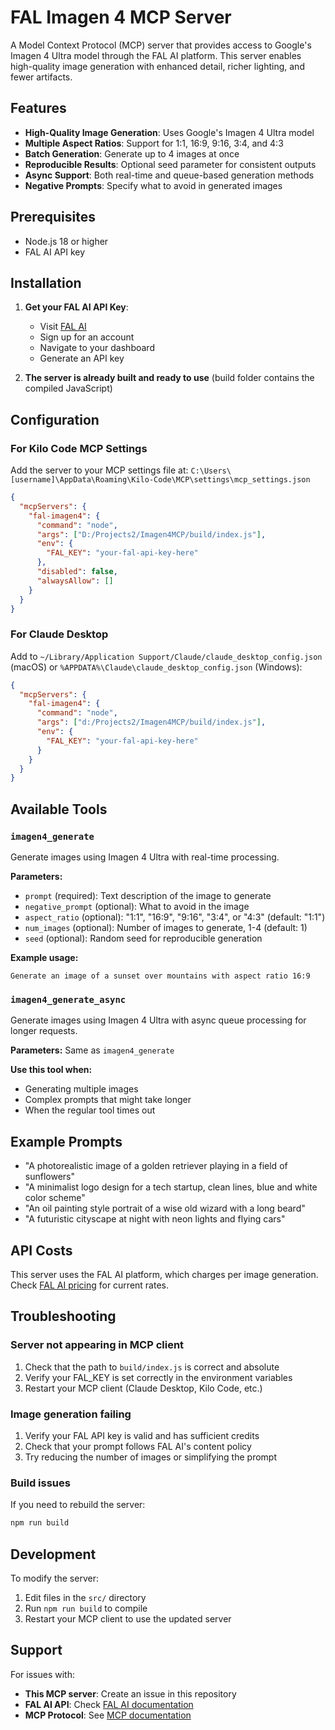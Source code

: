 # FAL Imagen 4 MCP Server

A Model Context Protocol (MCP) server that provides access to Google's Imagen 4 Ultra model through the FAL AI platform. This server enables high-quality image generation with enhanced detail, richer lighting, and fewer artifacts.

## Features

- **High-Quality Image Generation**: Uses Google's Imagen 4 Ultra model
- **Multiple Aspect Ratios**: Support for 1:1, 16:9, 9:16, 3:4, and 4:3
- **Batch Generation**: Generate up to 4 images at once
- **Reproducible Results**: Optional seed parameter for consistent outputs
- **Async Support**: Both real-time and queue-based generation methods
- **Negative Prompts**: Specify what to avoid in generated images

## Prerequisites

- Node.js 18 or higher
- FAL AI API key

## Installation

1. **Get your FAL AI API Key**:
   - Visit [FAL AI](https://fal.ai/)
   - Sign up for an account
   - Navigate to your dashboard
   - Generate an API key

2. **The server is already built and ready to use** (build folder contains the compiled JavaScript)

## Configuration

### For Kilo Code MCP Settings

Add the server to your MCP settings file at:
`C:\Users\[username]\AppData\Roaming\Kilo-Code\MCP\settings\mcp_settings.json`

```json
{
  "mcpServers": {
    "fal-imagen4": {
      "command": "node",
      "args": ["D:/Projects2/Imagen4MCP/build/index.js"],
      "env": {
        "FAL_KEY": "your-fal-api-key-here"
      },
      "disabled": false,
      "alwaysAllow": []
    }
  }
}
```

### For Claude Desktop

Add to `~/Library/Application Support/Claude/claude_desktop_config.json` (macOS) or `%APPDATA%\Claude\claude_desktop_config.json` (Windows):

```json
{
  "mcpServers": {
    "fal-imagen4": {
      "command": "node",
      "args": ["d:/Projects2/Imagen4MCP/build/index.js"],
      "env": {
        "FAL_KEY": "your-fal-api-key-here"
      }
    }
  }
}
```

## Available Tools

### `imagen4_generate`

Generate images using Imagen 4 Ultra with real-time processing.

**Parameters:**
- `prompt` (required): Text description of the image to generate
- `negative_prompt` (optional): What to avoid in the image
- `aspect_ratio` (optional): "1:1", "16:9", "9:16", "3:4", or "4:3" (default: "1:1")
- `num_images` (optional): Number of images to generate, 1-4 (default: 1)
- `seed` (optional): Random seed for reproducible generation

**Example usage:**
```
Generate an image of a sunset over mountains with aspect ratio 16:9
```

### `imagen4_generate_async`

Generate images using Imagen 4 Ultra with async queue processing for longer requests.

**Parameters:** Same as `imagen4_generate`

**Use this tool when:**
- Generating multiple images
- Complex prompts that might take longer
- When the regular tool times out

## Example Prompts

- "A photorealistic image of a golden retriever playing in a field of sunflowers"
- "A minimalist logo design for a tech startup, clean lines, blue and white color scheme"
- "An oil painting style portrait of a wise old wizard with a long beard"
- "A futuristic cityscape at night with neon lights and flying cars"

## API Costs

This server uses the FAL AI platform, which charges per image generation. Check [FAL AI pricing](https://fal.ai/pricing) for current rates.

## Troubleshooting

### Server not appearing in MCP client
1. Check that the path to `build/index.js` is correct and absolute
2. Verify your FAL_KEY is set correctly in the environment variables
3. Restart your MCP client (Claude Desktop, Kilo Code, etc.)

### Image generation failing
1. Verify your FAL API key is valid and has sufficient credits
2. Check that your prompt follows FAL AI's content policy
3. Try reducing the number of images or simplifying the prompt

### Build issues
If you need to rebuild the server:
```bash
npm run build
```

## Development

To modify the server:

1. Edit files in the `src/` directory
2. Run `npm run build` to compile
3. Restart your MCP client to use the updated server

## Support

For issues with:
- **This MCP server**: Create an issue in this repository
- **FAL AI API**: Check [FAL AI documentation](https://fal.ai/docs)
- **MCP Protocol**: See [MCP documentation](https://modelcontextprotocol.io/)